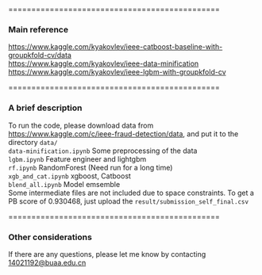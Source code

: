 ==============================================  
### Main reference  
https://www.kaggle.com/kyakovlev/ieee-catboost-baseline-with-groupkfold-cv/data  
https://www.kaggle.com/kyakovlev/ieee-data-minification  
https://www.kaggle.com/kyakovlev/ieee-lgbm-with-groupkfold-cv 

==============================================  
### A brief description  
To run the code, please download data from https://www.kaggle.com/c/ieee-fraud-detection/data, and put it to the directory `data/`  
`data-minification.ipynb`	Some preprocessing of the data  
`lgbm.ipynb`	Feature engineer and lightgbm  
`rf.ipynb`	RandomForest (Need run for a long time)  
`xgb_and_cat.ipynb`	 xgboost, Catboost  
`blend_all.ipynb`	Model emsemble  
Some intermediate files are not included due to space constraints. To get a PB score of 0.930468, just upload the `result/submission_self_final.csv`

==============================================  
### Other considerations
If there are any questions, please let me know by contacting 14021192@buaa.edu.cn
  





